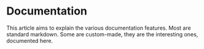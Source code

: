 # Documentation

This article aims to explain the various documentation features.
Most are standard markdown. Some are custom-made, they are the interesting ones, documented here.

